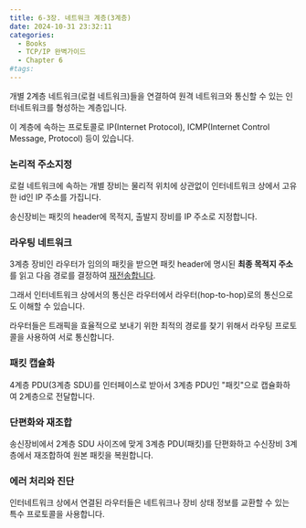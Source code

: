 ```yaml
---
title: 6-3장. 네트워크 계층(3계층)
date: 2024-10-31 23:32:11
categories:
  - Books
  - TCP/IP 완벽가이드
  - Chapter 6
#tags:
---
```

개별 2계층 네트워크(로컬 네트워크)들을 연결하여 원격 네트워크와 통신할 수 있는 인터네트워크를 형성하는 계층입니다.

이 계층에 속하는 프로토콜로 IP(Internet Protocol), ICMP(Internet Control Message, Protocol) 등이 있습니다.

### 논리적 주소지정

로컬 네트워크에 속하는 개별 장비는 물리적 위치에 상관없이 인터네트워크 상에서 고유한 id인 IP 주소를 가집니다.

송신장비는 패킷의 header에 목적지, 출발지 장비를 IP 주소로 지정합니다.

### 라우팅 네트워크

3계층 장비인 라우터가 임의의 패킷을 받으면 패킷 header에 명시된 **최종 목적지 주소**를 읽고 다음 경로를 결정하여 [재전송합니다](../chapter-5-3).

그래서 인터네트워크 상에서의 통신은 라우터에서 라우터(hop-to-hop)로의 통신으로도 이해할 수 있습니다.

라우터들은 트래픽을 효율적으로 보내기 위한 최적의 경로를 찾기 위해서 라우팅 프로토콜을 사용하여 서로 통신합니다.

### 패킷 캡슐화

4계층 PDU(3계층 SDU)를 인터페이스로 받아서 3계층 PDU인 "패킷"으로 캡슐화하여 2계층으로 전달합니다.

### 단편화와 재조합

송신장비에서 2계층 SDU 사이즈에 맞게 3계층 PDU(패킷)를 단편화하고 수신장비 3계층에서 재조합하여 원본 패킷을 복원합니다.

### 에러 처리와 진단

인터네트워크 상에서 연결된 라우터들은 네트워크나 장비 상태 정보를 교환할 수 있는 특수 프로토콜을 사용합니다.
